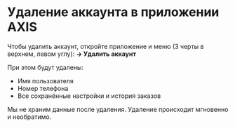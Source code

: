 # Удаление аккаунта в приложении AXIS

Чтобы удалить аккаунт, откройте приложение и меню (3 черты в верхнем, левом углу):
**→ Удалить аккаунт**

При этом будут удалены:
- Имя пользователя
- Номер телефона
- Все сохранённые настройки и история заказов

Мы не храним данные после удаления. Удаление происходит мгновенно и необратимо.
